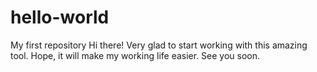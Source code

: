 # hello-world
My first repository
Hi there!
Very glad to start working with this amazing tool. Hope, it will make my working life easier.
See you soon.
